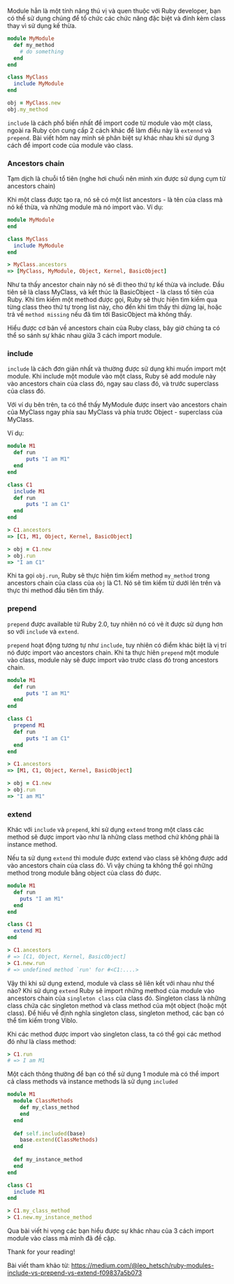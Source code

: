 Module hẳn là một tính năng thú vị và quen thuộc với Ruby developer, bạn có thể sử dụng chúng để tổ chức các chức năng đặc biệt và đính kèm class thay vì sử dụng kế thừa.

```ruby
module MyModule
  def my_method
    # do something
  end
end

class MyClass
  include MyModule
end

obj = MyClass.new
obj.my_method
```

`include` là cách phổ biến nhất để import code từ module vào một class, ngoài ra Ruby còn cung cấp 2 cách khác để làm điều này là `extennd` và `prepend`. Bài viết hôm nay mình sẽ phân biệt sự khác nhau khi sử dụng 3 cách để import code của module vào class.

### Ancestors chain

Tạm dịch là chuỗi tổ tiên (nghe hơi chuối nên mình xin được sử dụng cụm từ ancestors chain)

Khi một class được tạo ra, nó sẽ có một list ancestors - là tên của class mà nó kế thừa, và những module mà nó import vào. Ví dụ:

```ruby
module MyModule
end

class MyClass
  include MyModule
end

> MyClass.ancestors
=> [MyClass, MyModule, Object, Kernel, BasicObject]
```

Như ta thấy ancestor chain này nó sẽ đi theo thứ tự kế thừa và include. Đầu tiên sẽ là class MyClass, và kết thúc là BasicObject - là class tổ tiên của Ruby. Khi tìm kiếm một method được gọi, Ruby sẽ thực hiện tìm kiếm qua từng class theo thứ tự trong list này, cho đến khi tìm thấy thì dừng lại, hoặc trả về `method missing` nếu đã tìm tới BasicObject mà không thấy.

Hiểu được cơ bản về ancestors chain của Ruby class, bây giờ chúng ta có thể so sánh sự khác nhau giữa 3 cách import module.

### include

`include` là cách đơn giản nhất và thường được sử dụng khi muốn import một module. Khi include một module vào một class, Ruby sẽ add module này vào ancestors chain của class đó, ngay sau class đó, và trước superclass của class đó.

Với ví dụ bên trên, ta có thể thấy MyModule được insert vào ancestors chain của MyClass ngay phía sau MyClass và phía trước Object - superclass của MyClass.

Ví dụ: 

```ruby
module M1
  def run
      puts "I am M1"
  end
end

class C1
  include M1
  def run
      puts "I am C1"
  end
end

> C1.ancestors
=> [C1, M1, Object, Kernel, BasicObject]

> obj = C1.new
> obj.run
=> "I am C1"
```

Khi ta gọi `obj.run`, Ruby sẽ thực hiện tìm kiếm method `my_method` trong ancestors chain của class của `obj` là C1. Nó sẽ tìm kiếm từ dưới lên trên và thực thi method đầu tiên tìm thấy.

### prepend

`prepend` được available từ Ruby 2.0, tuy nhiên nó có vẻ ít được sử dụng hơn so với `include` và `extend`. 

`prepend` hoạt động tương tự như `include`, tuy nhiên có điểm khác biệt là vị trí nó được import vào ancestors chain. Khi ta thực hiên `prepend` một module vào class, module này sẽ được import vào trước class đó trong ancestors chain.

```ruby
module M1
  def run
      puts "I am M1"
  end
end

class C1
  prepend M1
  def run
      puts "I am C1"
  end
end

> C1.ancestors
=> [M1, C1, Object, Kernel, BasicObject]

> obj = C1.new
> obj.run
=> "I am M1"
```


### extend

Khác với `include` và `prepend`, khi sử dụng `extend` trong một class các method sẽ được import vào như là những class method chứ không phải là instance method.

Nếu ta sử dụng `extend` thì module được extend vào class sẽ không được add vào ancestors chain của class đó. Vì vậy chúng ta không thể gọi những method trong module bằng object của class đó được.

```ruby
module M1
  def run
    puts "I am M1"
  end
end

class C1
  extend M1
end

> C1.ancestors
# => [C1, Object, Kernel, BasicObject]
> C1.new.run
# => undefined method `run' for #<C1:....>
```

Vậy thì khi sử dụng extend, module và class sẽ liên kết với nhau như thế nào? Khi sử dụng `extend` Ruby sẽ import những method của module vào ancestors chain của `singleton class` của class đó. Singleton class là những class chứa các singleton method và class method của một object (hoặc một class). Để hiểu về định nghĩa singleton class, singleton method, các bạn có thể tìm kiếm trong Viblo.

Khi các method được import vào singleton class, ta có thể gọi các method đó như là class method:

```ruby
> C1.run
# => I am M1
```

Một cách thông thường để bạn có thể sử dụng 1 module mà có thể import cả class methods và instance methods là sử dụng `included`

```ruby
module M1
  module ClassMethods
    def my_class_method
    end
  end
  
  def self.included(base)
    base.extend(ClassMethods)
  end
  
  def my_instance_method
  end
end

class C1
  include M1
end

> C1.my_class_method
> C1.new.my_instance_method
```

Qua bài viết hi vọng các bạn hiểu được sự khác nhau của 3 cách import module vào class mà mình đã đề cập.

Thank for your reading!

Bài viết tham khảo từ: https://medium.com/@leo_hetsch/ruby-modules-include-vs-prepend-vs-extend-f09837a5b073